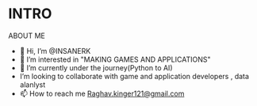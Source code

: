 # INTRO
ABOUT ME
- 👋 Hi, I’m @INSANERK
- 👀 I’m interested in "MAKING GAMES AND APPLICATIONS"
- 🌱 I’m currently under the journey(Python to AI)
- I’m looking to collaborate with game and application developers , data alanlyst
- 📫 How to reach me Raghav.kinger121@gmail.com

